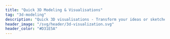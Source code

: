 ```yaml
---
title: "Quick 3D Modeling & Visualisations"
tag: "3d-modeling"
description: "Quick 3D visualisations - Transform your ideas or sketches into 3D space for better imagination and smarter decisions about the final result."
header_image: "/svg/header/3d-visualization.svg"
header_color: "#D31E5A"
---
```

